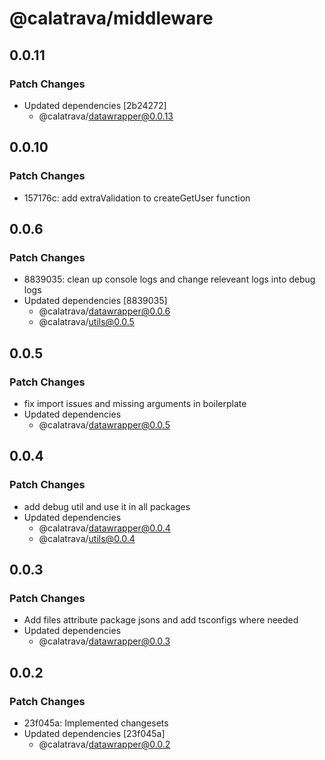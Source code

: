 # @calatrava/middleware

## 0.0.11

### Patch Changes

- Updated dependencies [2b24272]
  - @calatrava/datawrapper@0.0.13

## 0.0.10

### Patch Changes

- 157176c: add extraValidation to createGetUser function

## 0.0.6

### Patch Changes

- 8839035: clean up console logs and change releveant logs into debug logs
- Updated dependencies [8839035]
  - @calatrava/datawrapper@0.0.6
  - @calatrava/utils@0.0.5

## 0.0.5

### Patch Changes

- fix import issues and missing arguments in boilerplate
- Updated dependencies
  - @calatrava/datawrapper@0.0.5

## 0.0.4

### Patch Changes

- add debug util and use it in all packages
- Updated dependencies
  - @calatrava/datawrapper@0.0.4
  - @calatrava/utils@0.0.4

## 0.0.3

### Patch Changes

- Add files attribute package jsons and add tsconfigs where needed
- Updated dependencies
  - @calatrava/datawrapper@0.0.3

## 0.0.2

### Patch Changes

- 23f045a: Implemented changesets
- Updated dependencies [23f045a]
  - @calatrava/datawrapper@0.0.2
